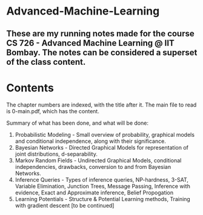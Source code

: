 # Advanced-Machine-Learning
These are my running notes made for the course CS 726 - Advanced Machine Learning @ IIT Bombay. The notes can be considered a superset of the class content.
---
# Contents
The chapter numbers are indexed, with the title after it. The main file to read is 0-main.pdf, which has the content.

Summary of what has been done, and what will be done:
1. Probabilistic Modeling - Small overview of probability, graphical models and conditional independence, along with their significance.
2. Bayesian Networks - Directed Graphical Models for representation of joint distributions, d-separability.
3. Markov Random Fields - Undirected Graphical Models, conditional independencies, drawbacks, conversion to and from Bayesian Networks.
4. Inference Queries - Types of inference queries, NP-hardness, 3-SAT, Variable Elimination, Junction Trees, Message Passing, Inference with evidence, Exact and Approximate inference, Belief Propogation
5. Learning Potentials - Structure & Potential Learning methods, Training with gradient descent [to be continued]
